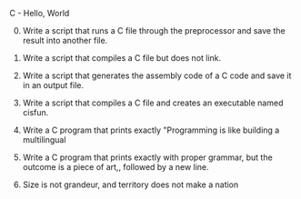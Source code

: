 C - Hello, World

0. Write a script that runs a C file through the preprocessor and save the result into another file.

1. Write a script that compiles a C file but does not link.

2. Write a script that generates the assembly code of a C code and save it in an output file.

 3. Write a script that compiles a C file and creates an executable named cisfun.

 4. Write a C program that prints exactly "Programming is like building a multilingual

5. Write a C program that prints exactly with proper grammar, but the outcome is a piece of art,, followed by a new line.

6. Size is not grandeur, and territory does not make a nation
